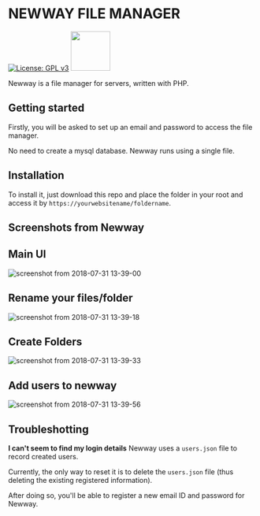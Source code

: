 # NEWWAY FILE MANAGER
[![License: GPL v3](https://img.shields.io/badge/License-GPL%20v3-blue.svg)]()   [<img src="https://upload.wikimedia.org/wikipedia/commons/0/06/Facebook.svg" width="80">](https://www.facebook.com/newwayfilemanager)

Newway is a file manager for servers, written with PHP. 

## Getting started
Firstly, you will be asked to set up an email and password to access the file manager. 

No need to create a mysql database. Newway runs using a single file. 

## Installation
To install it, just download this repo and place the folder in your root and access it by `https://yourwebsitename/foldername`.

## Screenshots from Newway

## Main UI
![screenshot from 2018-07-31 13-39-00](https://user-images.githubusercontent.com/18109258/43446822-7cd385de-94c7-11e8-870e-51dc80af761f.png)

## Rename your files/folder
![screenshot from 2018-07-31 13-39-18](https://user-images.githubusercontent.com/18109258/43446823-7d1a2ef8-94c7-11e8-9432-f7d3527b6a50.png)

## Create Folders
![screenshot from 2018-07-31 13-39-33](https://user-images.githubusercontent.com/18109258/43446824-7d5f9934-94c7-11e8-9491-b3eb2f75dc03.png)

## Add users to newway
![screenshot from 2018-07-31 13-39-56](https://user-images.githubusercontent.com/18109258/43446825-7da3aea8-94c7-11e8-8275-fafc39aa77b6.png)

## Troubleshotting
**I can't seem to find my login details**
Newway uses a `users.json` file to record created users. 

Currently, the only way to reset it is to delete the `users.json` file (thus deleting the existing registered information). 

After doing so, you'll be able to register a new email ID and password for Newway.


